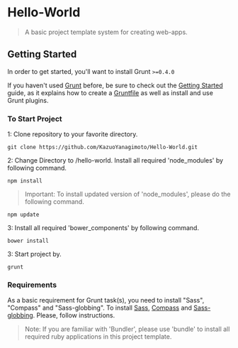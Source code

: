 # Hello-World
> A basic project template system for creating web-apps.

## Getting Started
In order to get started, you'll want to install Grunt `>=0.4.0`

If you haven't used [Grunt](http://gruntjs.com/) before, be sure to check out the [Getting Started](http://gruntjs.com/getting-started) guide, as it explains how to create a [Gruntfile](http://gruntjs.com/sample-gruntfile) as well as install and use Grunt plugins.

### To Start Project
1: Clone repository to your favorite directory.

```shell
git clone https://github.com/KazuoYanagimoto/Hello-World.git
```

2: Change Directory to /hello-world. Install all required 'node_modules' by following command.

```shell
npm install
```

> Important: To install updated version of 'node_modules', please do the following command.

```shell
npm update
```

3: Install all required 'bower_components' by following command.

```shell
bower install
```

3: Start project by.

```shell
grunt
```

### Requirements
As a basic requirement for Grunt task(s), you need to install "Sass", "Compass" and "Sass-globbing".
To install [Sass](http://sass-lang.com/install), [Compass](http://compass-style.org/install/) and [Sass-globbing](https://github.com/chriseppstein/sass-globbing/blob/master/README.markdown). Please, follow instructions.  
> Note: If you are familiar with 'Bundler', please use 'bundle' to install all required ruby applications in this project template.
